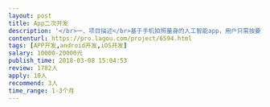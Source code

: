 ```yaml
---                
layout: post       
title: App二次开发           
description: '</br>一、项目描述</br>基于手机拍照量身的人工智能app，用户只需按要求拍摄全身正面照及侧面照，输入身高后系统自动计算其体型数据。</br>二、主要功能点</br>在已有app基础上追加企业用户线上注册功能、便于企业用户操作的数据管理后台、拍照提示、app界面微调等。</br>三、人员要求</br>1. 精通Java，能兼顾前端开发者优先，有人工智能领域经验者优先</br>2. 有契约精神</br>'     
contenturl: https://pro.lagou.com/project/6594.html      
tags: [APP开发,android开发,iOS开发]            
salary: 10000-20000元          
publish_time: 2018-03-08 15:04:53         
review: 1782人                   
apply: 10人                   
recommend: 3人                   
time_range: 1-3个月              
---                 
```

